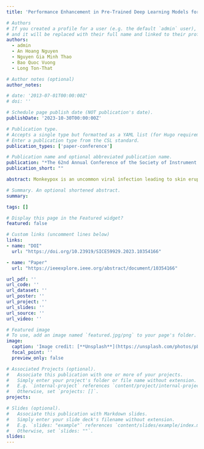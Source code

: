 ```yaml
---
title: 'Performance Enhancement in Pre-Trained Deep Learning Models for Monkeypox Skin Lesions Identification Using Feature Selection Algorithms'

# Authors
# If you created a profile for a user (e.g. the default `admin` user), write the username (folder name) here
# and it will be replaced with their full name and linked to their profile.
authors:
  - admin
  - An Hoang Nguyen
  - Nguyen Gia Minh Thao
  - Bao Quoc Vuong
  - Long Ton-That

# Author notes (optional)
author_notes:

# date: '2013-07-01T00:00:00Z'
# doi: ''

# Schedule page publish date (NOT publication's date).
publishDate: '2023-10-30T00:00:00Z'

# Publication type.
# Accepts a single type but formatted as a YAML list (for Hugo requirements).
# Enter a publication type from the CSL standard.
publication_types: ['paper-conference']

# Publication name and optional abbreviated publication name.
publication: "*The 62nd Annual Conference of the Society of Instrument and Control Engineers (SICE)* Tsu, Japan, 2023, pp. 56-61"
publication_short: ""

abstract: Monkeypox is an uncommon viral infection leading to skin eruptions resembling smallpox. Recent monkeypox outbreaks demonstrate the persistent danger presented by this virus. Accurate and timely diagnosis of monkeypox is important for the effective treatment and prevention of outbreaks. In this study, we propose an integration of feature selection algorithms for the deep features approach for the classification of monkeypox skin lesions. The deep pre-trained models (ResNet50, GoogleNet, and InceptionNetV3) are fine-tuned at initial stage. After that, deep model-based features are extracted and filtered by the feature selection algorithms. Finally, the selected features are then classified using traditional classifiers. The obtained results show that the classification selected of deep features achieved high performance and outperformed the original version of the pre-trained model. The highest performance metrics belongs to the case of ResNet50-based features and Grey Wolf Optimization giving 96.8%, 95.3%, 98.0%, and 96.5% in terms of accuracy, precision, sensitivity, and F1-score, respectively.

# Summary. An optional shortened abstract.
summary:

tags: []

# Display this page in the Featured widget?
featured: false

# Custom links (uncomment lines below)
links:
- name: "DOI"
  url: "https://doi.org/10.23919/SICE59929.2023.10354166"

- name: "Paper"
  url: "https://ieeexplore.ieee.org/abstract/document/10354166"

url_pdf: ''
url_code: ''
url_dataset: ''
url_poster: ''
url_project: ''
url_slides: ''
url_source: ''
url_video: ''

# Featured image
# To use, add an image named `featured.jpg/png` to your page's folder.
image:
  caption: 'Image credit: [**Unsplash**](https://unsplash.com/photos/pLCdAaMFLTE)'
  focal_point: ''
  preview_only: false

# Associated Projects (optional).
#   Associate this publication with one or more of your projects.
#   Simply enter your project's folder or file name without extension.
#   E.g. `internal-project` references `content/project/internal-project/index.md`.
#   Otherwise, set `projects: []`.
projects:

# Slides (optional).
#   Associate this publication with Markdown slides.
#   Simply enter your slide deck's filename without extension.
#   E.g. `slides: "example"` references `content/slides/example/index.md`.
#   Otherwise, set `slides: ""`.
slides:
---
```

<!-- 
{{% callout note %}}
Click the _Cite_ button above to demo the feature to enable visitors to import publication metadata into their reference management software.
{{% /callout %}}

{{% callout note %}}
Create your slides in Markdown - click the _Slides_ button to check out the example.
{{% /callout %}}

Add the publication's **full text** or **supplementary notes** here. You can use rich formatting such as including [code, math, and images](https://docs.hugoblox.com/content/writing-markdown-latex/). -->
